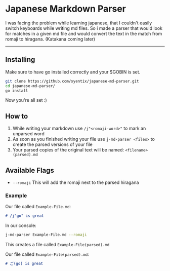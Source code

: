 # Japanese Markdown Parser

I was facing the problem while learning japanese, that I couldn't easily switch keyboards while writing md files.
So i made a parser that would look for matches in a given md file and would convert the text in the match from romaji to hiragana. (Katakana coming later)

----

## Installing

Make sure to have go installed correctly and your $GOBIN is set.

```bash
git clone https://github.com/syentix/japanese-md-parser.git
cd japanese-md-parser/
go install
```

Now you're all set :)

## How to

1. While writing your markdown use `/j"<romaji-word>"` to mark an unparsed word
2. As soon as you finished writing your file use `j-md-parser <files>` to create the parsed versions of your file
3. Your parsed copies of the original text will be named:  `<filename>(parsed).md`

## Available Flags

* `--romaji` This will add the romaji next to the parsed hiragana

### Example

Our file called `Example-File.md`:

```md
# /j"go" is great
```

In our console:

```bash
j-md-parser Example-File.md --romaji
```

This creates a file called `Example-File(parsed).md`

Our file called `Example-File(parsed).md`:

```md
# ご(go) is great
```

